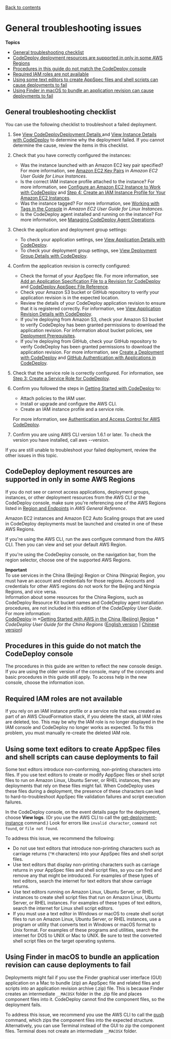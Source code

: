 [Back to contents](index.md)

# General troubleshooting issues<a name="troubleshooting-general"></a>

**Topics**
+ [General troubleshooting checklist](#troubleshooting-checklist)
+ [CodeDeploy deployment resources are supported in only in some AWS Regions](#troubleshooting-supported-regions)
+ [Procedures in this guide do not match the CodeDeploy console](#troubleshooting-old-console)
+ [Required IAM roles are not available](#troubleshooting-iam-cloudformation)
+ [Using some text editors to create AppSpec files and shell scripts can cause deployments to fail](#troubleshooting-text-editors)
+ [Using Finder in macOS to bundle an application revision can cause deployments to fail](#troubleshooting-bundle-with-finder)

## General troubleshooting checklist<a name="troubleshooting-checklist"></a>

You can use the following checklist to troubleshoot a failed deployment\.

1. See [View CodeDeployDeployment Details ](deployments-view-details.md) and [View Instance Details with CodeDeploy](instances-view-details.md) to determine why the deployment failed\. If you cannot determine the cause, review the items in this checklist\.

1. Check that you have correctly configured the instances:
   + Was the instance launched with an Amazon EC2 key pair specified? For more information, see [Amazon EC2 Key Pairs](https://docs.aws.amazon.com/AWSEC2/latest/UserGuide/ec2-key-pairs.html) in *Amazon EC2 User Guide for Linux Instances*\.
   + Is the correct IAM instance profile attached to the instance? For more information, see [Configure an Amazon EC2 Instance to Work with CodeDeploy](instances-ec2-configure.md) and [Step 4: Create an IAM Instance Profile for Your Amazon EC2 Instances](getting-started-create-iam-instance-profile.md)\.
   + Was the instance tagged? For more information, see [Working with Tags in the Console](https://docs.aws.amazon.com/AWSEC2/latest/UserGuide/Using_Tags.html#Using_Tags_Console) in *Amazon EC2 User Guide for Linux Instances*\.
   + Is the CodeDeploy agent installed and running on the instance? For more information, see [Managing CodeDeploy Agent Operations](codedeploy-agent-operations.md)\.

1. Check the application and deployment group settings:
   + To check your application settings, see [View Application Details with CodeDeploy](applications-view-details.md)\.
   + To check your deployment group settings, see [View Deployment Group Details with CodeDeploy](deployment-groups-view-details.md)\.

1. Confirm the application revision is correctly configured:
   + Check the format of your AppSpec file\. For more information, see [Add an Application Specification File to a Revision for CodeDeploy](application-revisions-appspec-file.md) and [CodeDeploy AppSpec File Reference](reference-appspec-file.md)\.
   + Check your Amazon S3 bucket or GitHub repository to verify your application revision is in the expected location\.
   + Review the details of your CodeDeploy application revision to ensure that it is registered correctly\. For information, see [View Application Revision Details with CodeDeploy](application-revisions-view-details.md)\.
   + If you're deploying from Amazon S3, check your Amazon S3 bucket to verify CodeDeploy has been granted permissions to download the application revision\. For information about bucket policies, see [Deployment Prerequisites](deployments-create-prerequisites.md)\.
   + If you're deploying from GitHub, check your GitHub repository to verify CodeDeploy has been granted permissions to download the application revision\. For more information, see [Create a Deployment with CodeDeploy](deployments-create.md) and [GitHub Authentication with Applications in CodeDeploy](integrations-partners-github.md#behaviors-authentication)\.

1. Check that the service role is correctly configured\. For information, see [Step 3: Create a Service Role for CodeDeploy](getting-started-create-service-role.md)\.

1. Confirm you followed the steps in [Getting Started with CodeDeploy](getting-started-codedeploy.md) to: 
   + Attach policies to the IAM user\.
   + Install or upgrade and configure the AWS CLI\.
   + Create an IAM instance profile and a service role\.

   For more information, see [Authentication and Access Control for AWS CodeDeploy](auth-and-access-control.md)\.

1. Confirm you are using AWS CLI version 1\.6\.1 or later\. To check the version you have installed, call aws \-\-version\.

If you are still unable to troubleshoot your failed deployment, review the other issues in this topic\.

## CodeDeploy deployment resources are supported in only in some AWS Regions<a name="troubleshooting-supported-regions"></a>

If you do not see or cannot access applications, deployment groups, instances, or other deployment resources from the AWS CLI or the CodeDeploy console, make sure you're referencing one of the AWS Regions listed in [Region and Endpoints](https://docs.aws.amazon.com/general/latest/gr/rande.html#codedeploy_region) in *AWS General Reference*\.

Amazon EC2 instances and Amazon EC2 Auto Scaling groups that are used in CodeDeploy deployments must be launched and created in one of these AWS Regions\.

If you're using the AWS CLI, run the aws configure command from the AWS CLI\. Then you can view and set your default AWS Region\.

If you're using the CodeDeploy console, on the navigation bar, from the region selector, choose one of the supported AWS Regions\.

**Important**  
To use services in the China \(Beijing\) Region or China \(Ningxia\) Region, you must have an account and credentials for those regions\. Accounts and credentials for other AWS regions do not work for the Beijing and Ningxia Regions, and vice versa\.  
Information about some resources for the China Regions, such as CodeDeploy Resource Kit bucket names and CodeDeploy agent installation procedures, are not included in this edition of the *CodeDeploy User Guide*\.  
For more information:  
[CodeDeploy](http://docs.amazonaws.cn/en_us/aws/latest/userguide/codedeploy.html) in *[Getting Started with AWS in the China \(Beijing\) Region](http://docs.amazonaws.cn/en_us/aws/latest/userguide/introduction.html) *
*CodeDeploy User Guide for the China Regions* \([English version](http://docs.amazonaws.cn/en_us/codedeploy/latest/userguide/welcome.html) \| [Chinese version](http://docs.amazonaws.cn/codedeploy/latest/userguide/welcome.html)\)

## Procedures in this guide do not match the CodeDeploy console<a name="troubleshooting-old-console"></a>

 The procedures in this guide are written to reflect the new console design\. If you are using the older version of the console, many of the concepts and basic procedures in this guide still apply\. To access help in the new console, choose the information icon\. 

## Required IAM roles are not available<a name="troubleshooting-iam-cloudformation"></a>

If you rely on an IAM instance profile or a service role that was created as part of an AWS CloudFormation stack, if you delete the stack, all IAM roles are deleted, too\. This may be why the IAM role is no longer displayed in the IAM console and CodeDeploy no longer works as expected\. To fix this problem, you must manually re\-create the deleted IAM role\.

## Using some text editors to create AppSpec files and shell scripts can cause deployments to fail<a name="troubleshooting-text-editors"></a>

Some text editors introduce non\-conforming, non\-printing characters into files\. If you use text editors to create or modify AppSpec files or shell script files to run on Amazon Linux, Ubuntu Server, or RHEL instances, then any deployments that rely on these files might fail\. When CodeDeploy uses these files during a deployment, the presence of these characters can lead to hard\-to\-troubleshoot AppSpec file validation failures and script execution failures\. 

In the CodeDeploy console, on the event details page for the deployment, choose **View logs**\. \(Or you use the AWS CLI to call the [get\-deployment\-instance](https://docs.aws.amazon.com/cli/latest/reference/deploy/get-deployment-instance.html) command\.\) Look for errors like `invalid character`, `command not found`, or `file not found`\.

To address this issue, we recommend the following:
+ Do not use text editors that introduce non\-printing characters such as carriage returns \(`^M` characters\) into your AppSpec files and shell script files\. 
+ Use text editors that display non\-printing characters such as carriage returns in your AppSpec files and shell script files, so you can find and remove any that might be introduced\. For examples of these types of text editors, search the internet for text editors that show carriage returns\.
+ Use text editors running on Amazon Linux, Ubuntu Server, or RHEL instances to create shell script files that run on Amazon Linux, Ubuntu Server, or RHEL instances\. For examples of these types of text editors, search the internet for Linux shell script editors\.
+ If you must use a text editor in Windows or macOS to create shell script files to run on Amazon Linux, Ubuntu Server, or RHEL instances, use a program or utility that converts text in Windows or macOS format to Unix format\. For examples of these programs and utilities, search the internet for DOS to UNIX or Mac to UNIX\. Be sure to test the converted shell script files on the target operating systems\.

## Using Finder in macOS to bundle an application revision can cause deployments to fail<a name="troubleshooting-bundle-with-finder"></a>

Deployments might fail if you use the Finder graphical user interface \(GUI\) application on a Mac to bundle \(zip\) an AppSpec file and related files and scripts into an application revision archive \(\.zip\) file\. This is because Finder creates an intermediate `__MACOSX` folder in the \.zip file and places component files into it\. CodeDeploy cannot find the component files, so the deployment fails\.

To address this issue, we recommend you use the AWS CLI to call the [push](https://docs.aws.amazon.com/cli/latest/reference/deploy/push.html) command, which zips the component files into the expected structure\. Alternatively, you can use Terminal instead of the GUI to zip the component files\. Terminal does not create an intermediate `__MACOSX` folder\.